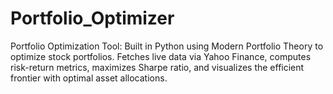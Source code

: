 # Portfolio_Optimizer
Portfolio Optimization Tool: Built in Python using Modern Portfolio Theory to optimize stock portfolios. Fetches live data via Yahoo Finance, computes risk-return metrics, maximizes Sharpe ratio, and visualizes the efficient frontier with optimal asset allocations.
